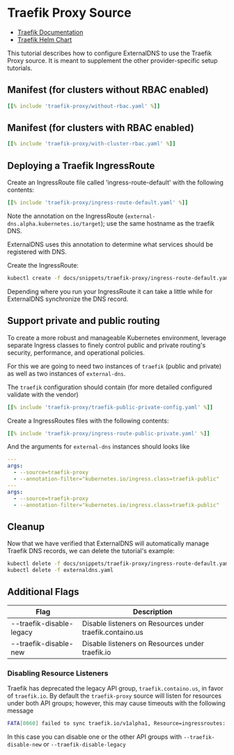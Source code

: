 # Traefik Proxy Source

- [Traefik Documentation](https://doc.traefik.io/traefik/)
- [Traefik Helm Chart](https://github.com/traefik/traefik-helm-chart)

This tutorial describes how to configure ExternalDNS to use the Traefik Proxy source.
It is meant to supplement the other provider-specific setup tutorials.

## Manifest (for clusters without RBAC enabled)

```yaml
[[% include 'traefik-proxy/without-rbac.yaml' %]]
```

## Manifest (for clusters with RBAC enabled)

```yaml
[[% include 'traefik-proxy/with-cluster-rbac.yaml' %]]
```

## Deploying a Traefik IngressRoute

Create an IngressRoute file called 'ingress-route-default' with the following contents:

```yaml
[[% include 'traefik-proxy/ingress-route-default.yaml' %]]
```

Note the annotation on the IngressRoute (`external-dns.alpha.kubernetes.io/target`); use the same hostname as the traefik DNS.

ExternalDNS uses this annotation to determine what services should be registered with DNS.

Create the IngressRoute:

```sh
kubectl create -f docs/snippets/traefik-proxy/ingress-route-default.yaml
```

Depending where you run your IngressRoute it can take a little while for ExternalDNS synchronize the DNS record.

## Support private and public routing

To create a more robust and manageable Kubernetes environment, leverage separate Ingress classes to finely control public and private routing's security, performance, and operational policies.

For this we are going to need two instances of `traefik` (public and private) as well as two instances of `external-dns`.

The `traefik` configuration should contain (for more detailed configured validate with the vendor)

```yaml
[[% include 'traefik-proxy/traefik-public-private-config.yaml' %]]
```

Create a IngressRoutes files with the following contents:

```yaml
[[% include 'traefik-proxy/ingress-route-public-private.yaml' %]]
```

And the arguments for `external-dns` instances should looks like

```yaml
---
args:
  - --source=traefik-proxy
  - --annotation-filter="kubernetes.io/ingress.class=traefik-public"
---
args:
  - --source=traefik-proxy
  - --annotation-filter="kubernetes.io/ingress.class=traefik-public"
```

## Cleanup

Now that we have verified that ExternalDNS will automatically manage Traefik DNS records, we can delete the tutorial's example:

```sh
kubectl delete -f docs/snippets/traefik-proxy/ingress-route-default.yaml
kubectl delete -f externaldns.yaml
```

## Additional Flags

| Flag                     | Description                                              |
|--------------------------|----------------------------------------------------------|
| --traefik-disable-legacy | Disable listeners on Resources under traefik.containo.us |
| --traefik-disable-new    | Disable listeners on Resources under traefik.io          |

### Disabling Resource Listeners

Traefik has deprecated the legacy API group, `traefik.containo.us`, in favor of `traefik.io`. By default the `traefik-proxy` source will listen for resources under both API groups; however, this may cause timeouts with the following message

```sh
FATA[0060] failed to sync traefik.io/v1alpha1, Resource=ingressroutes: context deadline exceeded
```

In this case you can disable one or the other API groups with `--traefik-disable-new` or `--traefik-disable-legacy`

